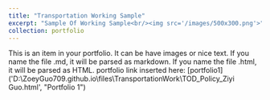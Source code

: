 ```yaml
---
title: "Transportation Working Sample"
excerpt: "Sample Of Working Sample<br/><img src='/images/500x300.png'>"
collection: portfolio
---
```


This is an item in your portfolio. It can be have images or nice text. If you name the file .md, it will be parsed as markdown. If you name the file .html, it will be parsed as HTML. 
portfolio link inserted here: [portfolio1]('D:\ZoeyGuo709.github.io\files\TransportationWork\TOD_Policy_Ziyi Guo.html', "Portfolio 1")
